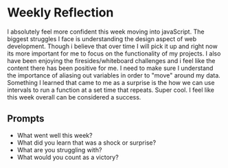 # Weekly Reflection
I absolutely feel more confident this week moving into javaScript. The biggest struggles I face is understanding the design aspect of web development. Though i believe that over time I will pick it up and right now its more important for me to focus on the functionality of my projects. I also have been enjoying the firesides/whiteboard challenges and i feel like the content there has been positive for me. I need to make sure I understand the importance of aliasing out variables in order to "move" around my data. Something I learned that came to me as a surprise is the how we can use intervals to run a function at a set time that repeats. Super cool. I feel like this week overall can be considered a success. 

## Prompts
- What went well this week?
- What did you learn that was a shock or surprise?
- What are you struggling with?
- What would you count as a victory?
